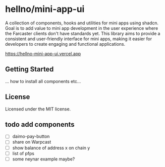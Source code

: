 # hellno/mini-app-ui

A collection of components, hooks and utilities for mini apps using shadcn.
Goal is to add value to mini app development in the user experience where the Farcaster clients don't have standards yet. This library aims to provide a consistent and user-friendly interface for mini apps, making it easier for developers to create engaging and functional applications.

https://hellno-mini-app-ui.vercel.app

## Getting Started
... how to install all components etc...

## License

Licensed under the MIT license.

## todo add components
- [ ] daimo-pay-button
- [ ] share on Warpcast
- [ ] show balance of address x on chain y
- [ ] list of pfps
- [ ] some neynar example maybe?
